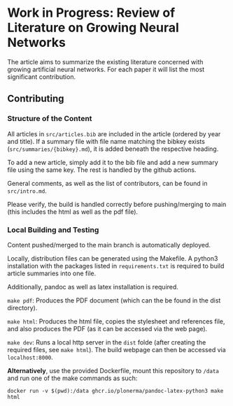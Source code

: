 # Work in Progress: Review of Literature on Growing Neural Networks

The article aims to summarize the existing literature concerned with growing
artificial neural networks. For each paper it will list the most significant
contribution.

## Contributing

### Structure of the Content

All articles in `src/articles.bib` are included in the article (ordered by
year and title). If a summary file with file name matching the bibkey
exists (`src/summaries/{bibkey}.md`), it is added beneath the respective
heading.

To add a new article, simply add it to the bib file and add a new summary file
using the same key. The rest is handled by the github actions.


General comments, as well as the list of contributors, can be found in
`src/intro.md`.

Please verify, the build is handled correctly before pushing/merging to main
(this includes the html as well as the pdf file).


### Local Building and Testing

Content pushed/merged to the main branch is automatically deployed.

Locally, distribution files can be generated using the Makefile.
A python3 installation with the packages listed in `requirements.txt`
is required to build article summaries into one file.

Additionally, pandoc as well as latex installation is required.

`make pdf`: Produces the PDF document (which can the be found in the dist
directory).

`make html`: Produces the html file, copies the stylesheet and references file,
and also produces the PDF (as it can be accessed via the web page).

`make dev`: Runs a local http server in the `dist` folde (after creating the
required files, see `make html`). The build webpage can then be accessed via
`localhost:8000`.

**Alternatively**, use the provided Dockerfile, mount this repository to `/data`
and run one of the make commands as such:

`docker run -v $(pwd):/data ghcr.io/plonerma/pandoc-latex-python3 make html`
